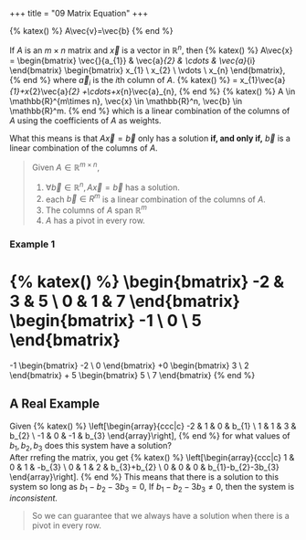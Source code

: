 +++
title = "09 Matrix Equation"
+++

{% katex() %}
A\vec{v}=\vec{b}
{% end %}

If $A$ is an $m\times n$ matrix and $\vec{x}$ is a vector in $\mathbb{R}^n,$ then
{% katex() %}
A\vec{x} = \begin{bmatrix}
\vec{}{a_{1}} & \vec{a}_{2} & \cdots & \vec{a}_{i}
\end{bmatrix} \begin{bmatrix}
x_{1} \\
x_{2} \\
\vdots \\
x_{n}
\end{bmatrix},
{% end %}
where $\vec{a}_{i}$ is the $i$th column of $A$.
{% katex() %}
= x_{1}\vec{a}_{1}+x_{2}\vec{a}_{2} +\cdots+x_{n}\vec{a}_{n},
{% end %}
{% katex() %}
A \in \mathbb{R}^{m\times n}, \vec{x} \in \mathbb{R}^n, \vec{b} \in \mathbb{R}^m.
{% end %}
which is a linear combination of the columns of $A$ using the coefficients of $A$ as weights.

What this means is that $A\vec{x} = \vec{b}$ only has a solution **if, and only if,** $\vec{b}$ is a linear combination of the columns of $A$.

> Given $A \in \mathbb{R}^{m\times n}$,
> 1. $\forall \vec{b} \in \mathbb{R}^n, A\vec{x}=\vec{b}$ has a solution.
> 2. each $\vec{b} \in R^m$ is a linear combination of the columns of $A$.
> 3. The columns of $A$ span $\mathbb{R}^m$
> 4. $A$ has a pivot in every row.

### Example 1
{% katex() %}
\begin{bmatrix}
-2 & 3 & 5 \\
0 & 1 & 7
\end{bmatrix}
\begin{bmatrix}
-1 \\
0 \\
5
\end{bmatrix}
=
-1 \begin{bmatrix}
-2 \\ 0
\end{bmatrix}
+0 \begin{bmatrix}
3 \\
2
\end{bmatrix}
+
5 \begin{bmatrix}
5 \\
7
\end{bmatrix}
{% end %}

## A Real Example
Given
{% katex() %}
\left[\begin{array}{ccc|c}
-2 & 1 & 0 & b_{1} \\
1 & 1 & 3 & b_{2} \\
-1 & 0 & -1 & b_{3}
\end{array}\right],
{% end %}
for what values of $b_{1},b_{2},b_{3}$ does this system have a solution?  
After $\text{rref}$ing the matrix, you get
{% katex() %}
\left[\begin{array}{ccc|c}
1 & 0 & 1 & -b_{3} \\
0 & 1 & 2 & b_{3}+b_{2} \\
0 & 0 & 0 & b_{1}-b_{2}-3b_{3}
\end{array}\right].
{% end %}
This means that there is a solution to this system so long as $b_{1}-b_{2}-3b_{3} = 0$,
If $b_{1}-b_{2}-3b_{3} \neq 0$, then the system is *inconsistent.*

> So we can guarantee that we always have a solution when there is a pivot in every row.

